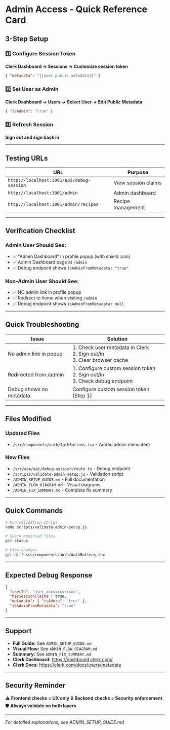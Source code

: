 # Admin Access - Quick Reference Card

## 3-Step Setup

### 1️⃣ Configure Session Token
**Clerk Dashboard → Sessions → Customize session token**
```json
{ "metadata": "{{user.public_metadata}}" }
```

### 2️⃣ Set User as Admin
**Clerk Dashboard → Users → Select User → Edit Public Metadata**
```json
{ "isAdmin": "true" }
```

### 3️⃣ Refresh Session
**Sign out and sign back in**

---

## Testing URLs

| URL | Purpose |
|-----|---------|
| `http://localhost:3001/api/debug-session` | View session claims |
| `http://localhost:3001/admin` | Admin dashboard |
| `http://localhost:3001/admin/recipes` | Recipe management |

---

## Verification Checklist

### Admin User Should See:
- ✅ "Admin Dashboard" in profile popup (with shield icon)
- ✅ Admin Dashboard page at `/admin`
- ✅ Debug endpoint shows `isAdminFromMetadata: "true"`

### Non-Admin User Should See:
- ✅ NO admin link in profile popup
- ✅ Redirect to home when visiting `/admin`
- ✅ Debug endpoint shows `isAdminFromMetadata: null`

---

## Quick Troubleshooting

| Issue | Solution |
|-------|----------|
| No admin link in popup | 1. Check user metadata in Clerk<br>2. Sign out/in<br>3. Clear browser cache |
| Redirected from /admin | 1. Configure custom session token<br>2. Sign out/in<br>3. Check debug endpoint |
| Debug shows no metadata | Configure custom session token (Step 1) |

---

## Files Modified

### Updated Files
- `/src/components/auth/AuthButtons.tsx` - Added admin menu item

### New Files
- `/src/app/api/debug-session/route.ts` - Debug endpoint
- `/scripts/validate-admin-setup.js` - Validation script
- `/ADMIN_SETUP_GUIDE.md` - Full documentation
- `/ADMIN_FLOW_DIAGRAM.md` - Visual diagrams
- `/ADMIN_FIX_SUMMARY.md` - Complete fix summary

---

## Quick Commands

```bash
# Run validation script
node scripts/validate-admin-setup.js

# Check modified files
git status

# View changes
git diff src/components/auth/AuthButtons.tsx
```

---

## Expected Debug Response

```json
{
  "userId": "user_xxxxxxxxxxxxx",
  "hasSessionClaims": true,
  "metadata": { "isAdmin": "true" },
  "isAdminFromMetadata": "true"
}
```

---

## Support

- **Full Guide:** See `ADMIN_SETUP_GUIDE.md`
- **Visual Flow:** See `ADMIN_FLOW_DIAGRAM.md`
- **Summary:** See `ADMIN_FIX_SUMMARY.md`
- **Clerk Dashboard:** https://dashboard.clerk.com/
- **Clerk Docs:** https://clerk.com/docs/users/metadata

---

## Security Reminder

⚠️ **Frontend checks = UX only**
🔒 **Backend checks = Security enforcement**
🛡️ **Always validate on both layers**

---

*For detailed explanations, see ADMIN_SETUP_GUIDE.md*
